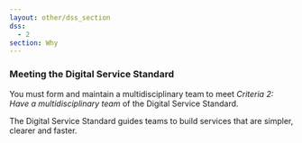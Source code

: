 ```yaml
---
layout: other/dss_section
dss:
  - 2
section: Why
---
```

### Meeting the Digital Service Standard
You must form and maintain a multidisciplinary team to meet *Criteria 2: Have a multidisciplinary team* of the Digital Service Standard.

The Digital Service Standard guides teams to build services that are simpler, clearer and faster.

